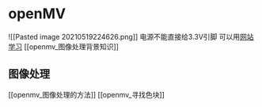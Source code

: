# openMV
![[Pasted image 20210519224626.png]]
电源不能直接给3.3V引脚
可以用[网站学习](https://book.openmv.cc/)
[[openmv_图像处理背景知识]]

## 图像处理
[[openmv_图像处理的方法]]
[[openmv_寻找色块]]
